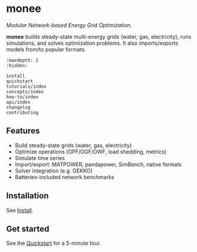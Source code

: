 
# monee

*Modular Network-based Energy Grid Optimization.*

**monee** builds steady-state multi-energy grids (water, gas, electricity), runs simulations, and solves optimization problems. It also imports/exports models from/to popular formats.

```{toctree}
:maxdepth: 2
:hidden:

install
quickstart
tutorials/index
concepts/index
how-to/index
api/index
changelog
contributing
```

## Features

- Build steady-state grids (water, gas, electricity)
- Optimize operations (OPF/OGF/OWF, load shedding, metrics)
- Simulate time series
- Import/export: MATPOWER, pandapower, SimBench, native formats
- Solver integration (e.g. GEKKO)
- Batteries-included network benchmarks

## Installation

See [Install](install).

## Get started

See the [Quickstart](quickstart) for a 5-minute tour.

